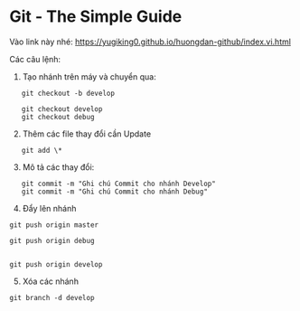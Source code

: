 # Git - The Simple Guide

Vào link này nhé:
https://yugiking0.github.io/huongdan-github/index.vi.html

Các câu lệnh:

1. Tạo nhánh trên máy và chuyển qua:

```
   git checkout -b develop

   git checkout develop
   git checkout debug
```

2. Thêm các file thay đổi cần Update

```
   git add \*
```

3. Mô tả các thay đổi:

```
   git commit -m "Ghi chú Commit cho nhánh Develop"
   git commit -m "Ghi chú Commit cho nhánh Debug"

```

4. Đẩy lên nhánh

```
git push origin master

git push origin debug


git push origin develop
```

5. Xóa các nhánh

```
git branch -d develop

```
